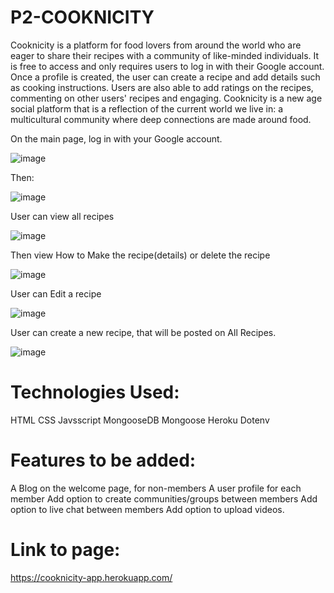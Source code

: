 # P2-COOKNICITY

Cooknicity is a platform for food lovers from around the world who are eager to share their recipes with a community of like-minded individuals. 
It is free to access and only requires users to log in with their Google account. 
Once a profile is created, the user can create a recipe and add details such as cooking instructions. Users are also able to add ratings on the recipes, commenting on other users' recipes and engaging. 
Cooknicity is a new age social platform that is a reflection of the current world we live in: a multicultural community where deep connections are made around food.

On the main page, log in with your Google account.

![image](https://i.imgur.com/F1cZqQi.jpg)

Then:

![image](https://i.imgur.com/3ITug5w.jpg)

User can view all recipes

![image](https://i.imgur.com/mPIq7CG.jpg)

Then view How to Make the recipe(details) or delete the recipe

![image](https://i.imgur.com/mPIq7CG.jpg)

User can Edit a recipe

![image](https://i.imgur.com/PZpPxtw.jpg)

User can create a new recipe, that will be posted on All Recipes.

![image](https://i.imgur.com/KMmgLpZ.jpg)

# Technologies Used:
HTML
CSS
Javsscript
MongooseDB
Mongoose
Heroku
Dotenv

# Features to be added:
A Blog on the welcome page, for non-members
A user profile for each member
Add option to create communities/groups between members
Add option to live chat between members
Add option to upload videos.

# Link to page:
https://cooknicity-app.herokuapp.com/
